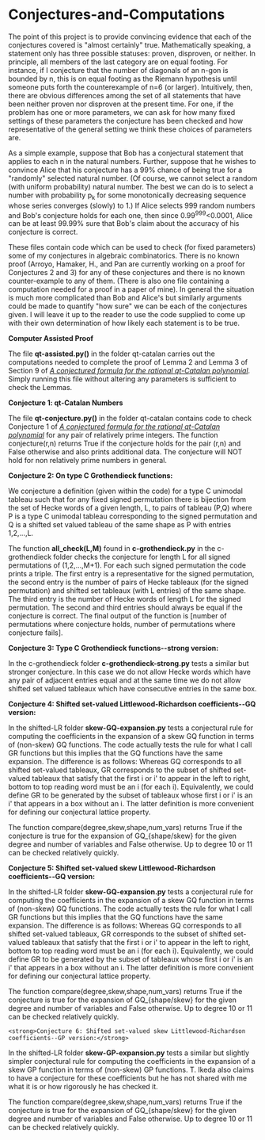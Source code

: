 # Conjectures-and-Computations

The point of this project is to provide convincing evidence that each of the conjectures covered is "almost certainly"
true.  Mathematically speaking, a statement only has three possible statuses: proven, disproven, or neither.  In principle, all members of the last category are on equal footing.  For instance, if I conjecture that the number of diagonals of an n-gon is bounded by n, this is on equal footing as the Riemann hypothesis until someone puts forth the 
counterexample of n=6 (or larger).  Intuitively, then, there are obvious differences among the set of all statements that have been neither proven nor disproven at the present time.   For one, if the problem has one or more parameters, we can ask for how many fixed settings of these parameters the conjecture has been checked and how representative of the general setting we think these choices of parameters are. 

As a simple example, suppose that Bob has a conjectural statement that applies to each n in the natural numbers.  Further,
suppose that he wishes to convince Alice that his conjecture has a 99% chance of being true for a "randomly" selected natural number. (Of course, we cannot select a random (with uniform probability) natural number. The best we can do is to select a number with probability p<sub>k</sub> for some monotonically decreasing sequence whose series converges (slowly) to 1.)   If Alice selects 999 random numbers and Bob's conjecture holds for each one, then since 0.99<sup>999</sup><0.0001, Alice can be at least 99.99% sure that Bob's claim about the accuracy of his conjecture is correct.

These files contain code which can be used to check (for fixed parameters) some of my conjectures in algebraic combinatorics. There is no known proof (Arroyo, Hamaker, H., and Pan are currently working on a proof for Conjectures 2 and 3) for any of these conjectures and there is no known counter-example to any of them.  (There is also one file containing a computation needed for a proof in a paper of mine).  In general the situation is much more complicated than Bob and Alice's but similarly arguments could be made to quantify "how sure" we can be each of the conjectures given.  I will leave it up to the reader to use the code supplied to come up with their own determination of how likely each statement is to be true.



<strong>Computer Assisted Proof</strong>

The file <strong>qt-assisted.py()</strong> in the folder qt-catalan carries out the computations needed to complete the proof of Lemma 2 and Lemma 3 of Section 9 of <a href="https://arxiv.org/pdf/2208.00577.pdf"><i>A conjectured formula for the rational qt-Catalan polynomial</i></a>.  Simply running this file without altering any parameters is sufficient to check the Lemmas.
  
 <strong>Conjecture 1: qt-Catalan Numbers</strong>

The file <strong>qt-conjecture.py()</strong> in the folder qt-catalan contains code to check Conjecture 1 of <a href="https://arxiv.org/pdf/2208.00577.pdf"><i>A conjectured formula for the rational qt-Catalan polynomial</i></a> for any pair of relatively prime integers.  The function conjecture(r,n) returns True if the conjecture holds for the pair (r,n) and False otherwise and also prints additional data.  The conjecture will NOT hold for non relatively prime numbers in general.
  
  
<strong>Conjecture 2: On type C Grothendieck functions:</strong>

We conjecture a definition (given within the code) for a type C unimodal tableau such that for any fixed signed permutation there is bijection from the set of Hecke words of a given length, L, to pairs of tableau (P,Q) where P is a type C unimodal tableau corresponding to the signed permutation and Q is a shifted set valued tableau of the same shape as P with entries 1,2,...,L. 

The function <strong>all_check(L,M)</strong> found in <strong>c-grothendieck.py</strong> in the c-grothendieck folder checks the conjecture for length L for  all signed permutations of (1,2,...,M+1). For each such signed permutation the code prints a triple.  The first entry is a representative for the signed permutation, the second entry is the number of pairs of Hecke tableaux (for the signed permutation) and shifted set tableaux (with L entries) of the same shape. The third entry is the number of Hecke words of  length L for the signed permutation.  The second and third entries should always be equal if the conjecture is correct.  The final output of the function is [number of permutations where conjecture holds, number of permutations where conjecture fails].

<strong>Conjecture 3: Type C Grothendieck functions--strong version:</strong>


In the c-grothendieck folder <strong>c-grothendieck-strong.py</strong> tests a similar but stronger conjecture.  In this case we do not allow Hecke words which have any pair of adjacent entries equal and at the same time we do not allow shifted set valued tableaux which have consecutive entries in the same box.

<strong>Conjecture 4: Shifted set-valued Littlewood-Richardson coefficients--GQ version:</strong>

In the shifted-LR folder <strong>skew-GQ-expansion.py</strong> tests a conjectural rule for computing the coefficients in the expansion of a skew GQ function in terms of (non-skew) GQ functions.
  The code actually tests the rule for what I call GR functions but this implies that the GQ functions have the same expansion. The difference is as follows:  Whereas GQ corresponds to all shifted set-valued tableaux, GR corresponds to the subset of shifted set-valued tableaux that satisfy that the first i or i' to appear in the left to right, bottom to top reading word must be an i (for each i).  Equivalently, we could define GR to be generated by the subset of tableaux whose first i or i' is an i' that appears in a box without an i.  The latter definition is more convenient for defining our conjectural lattice property.  

  The function compare(degree,skew,shape,num_vars) returns True if the conjecture is true for the expansion of GQ_{shape/skew} for the given degree and number of variables and False otherwise.  Up to degree 10 or 11 can be checked relatively quickly.

  <strong>Conjecture 5: Shifted set-valued skew Littlewood-Richardson coefficients--GQ version:</strong>

In the shifted-LR folder <strong>skew-GQ-expansion.py</strong> tests a conjectural rule for computing the coefficients in the expansion of a skew GQ function in terms of (non-skew) GQ functions.
  The code actually tests the rule for what I call GR functions but this implies that the GQ functions have the same expansion. The difference is as follows:  Whereas GQ corresponds to all shifted set-valued tableaux, GR corresponds to the subset of shifted set-valued tableaux that satisfy that the first i or i' to appear in the left to right, bottom to top reading word must be an i (for each i).  Equivalently, we could define GR to be generated by the subset of tableaux whose first i or i' is an i' that appears in a box without an i.  The latter definition is more convenient for defining our conjectural lattice property.  

  The function compare(degree,skew,shape,num_vars) returns True if the conjecture is true for the expansion of GQ_{shape/skew} for the given degree and number of variables and False otherwise.  Up to degree 10 or 11 can be checked relatively quickly.


    <strong>Conjecture 6: Shifted set-valued skew Littlewood-Richardson coefficients--GP version:</strong>

In the shifted-LR folder <strong>skew-GP-expansion.py</strong> tests a similar but slightly simpler conjectural rule for computing the coefficients in the expansion of a skew GP function in terms of (non-skew) GP functions.
 T. Ikeda also claims to have a conjecture for these coefficients but he has not shared with me what it is or how rigorously he has checked it.

  The function compare(degree,skew,shape,num_vars) returns True if the conjecture is true for the expansion of GQ_{shape/skew} for the given degree and number of variables and False otherwise.  Up to degree 10 or 11 can be checked relatively quickly.
